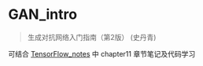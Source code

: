 # GAN_intro
> 生成对抗网络入门指南（第2版） (史丹青)

可结合 [TensorFlow_notes](https://github.com/Wanggs2418/TensorFlow_notes) 中 chapter11 章节笔记及代码学习
